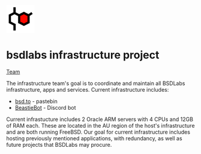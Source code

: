 ![bsdlabs logo](https://github.com/bsdlabs/infra/blob/main/bsdlabs%20logo%20sm.png) 
# bsdlabs infrastructure project

[Team](https://github.com/orgs/bsdlabs/teams/infrastructure)

The infrastructure team's goal is to coordinate and maintain all BSDLabs infrastructure, apps and services. Current infrastructure includes:
* [bsd.to](https://bsd.to) - pastebin
* [BeastieBot](https://github.com/bsdlabs/Beastie-Bot) - Discord bot

Current infrastucture includes 2 Oracle ARM servers with 4 CPUs and 12GB of RAM each. These are located in the AU region of the host's infrastructure and are both running FreeBSD. Our goal for current infrastructure includes hosting previously mentioned applications, with redundancy, as well as future projects that BSDLabs may procure. 
